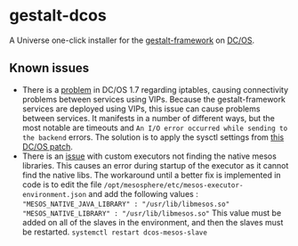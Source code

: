 # gestalt-dcos

A Universe one-click installer for the [gestalt-framework](http://www.galacticfog.com) on [DC/OS](https://dcos.io/).

## Known issues

* There is a [problem](https://groups.google.com/a/dcos.io/forum/#!msg/users/bKv9mucQBi0/H5VUg17nAAAJ) in DC/OS 1.7 regarding iptables, causing connectivity problems between
  services using VIPs. Because the gestalt-framework services are deployed using VIPs, this issue can cause problems between services. It manifests in a number of different ways,
  but the most notable are timeouts and `An I/O error occurred while sending to the backend` errors. The solution is to apply the sysctl settings from [this DC/OS
patch](https://github.com/dcos/dcos/blob/master/packages/minuteman/build#L28-L30).
* There is an [issue](https://github.com/mesos/elasticsearch/issues/170)  with custom executors not finding the native mesos libraries.  This causes an error during startup of the executor as it cannot find the native libs.  The workaround until a better fix is implemented in code is to edit the file `/opt/mesosphere/etc/mesos-executor-environment.json` and add the following values :
	`"MESOS_NATIVE_JAVA_LIBRARY" : "/usr/lib/libmesos.so"`
	`"MESOS_NATIVE_LIBRARY" : "/usr/lib/libmesos.so"`
	This value must be added on all of the slaves in the environment, and then the slaves must be restarted.  `systemctl restart dcos-mesos-slave`
